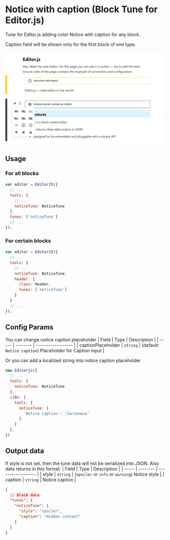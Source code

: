 # Notice with caption (Block Tune for Editor.js)
Tune for Editor.js adding color Notice with caption for any block.

Caption field will be shown only for the first block of one type.

![Preview image](https://github.com/VolgaIgor/editorjs-notice/raw/main/assets/preview.png)

## Usage
### For all blocks
```javascript
var editor = EditorJS({
  // ...
  tools: {
    // ...
    noticeTune: NoticeTune
  },
  tunes: ['noticeTune']
  // ...
});
```

### For certain blocks
```javascript
var editor = EditorJS({
  // ...
  tools: {
    // ...
    noticeTune: NoticeTune,
    header: {
      class: Header,
      tunes: ['noticeTune']
    }
  }
  // ...
});
```

## Config Params
You can change notice caption placeholder
| Field | Type     | Description        |
| ----- | -------- | ------------------ |
| captionPlaceholder | `string` | (default: `Notice caption`) Placeholder for Caption input |

Or you can add a localized string into notice caption placeholder
```javascript
new Editorjs({
  // ...
  tools: {
    noticeTune: NoticeTune
  },
  i18n: {
    tools: {
      noticeTune: {
        'Notice caption': 'Заголовок'
      }
    }
  },
})
```

## Output data
If style is not set, then the tune data will not be serialized into JSON.
Also data returns in this format:
| Field | Type     | Description        |
| ----- | -------- | ------------------ |
| style | `string` | (`spoiler` or `info` or `warning`) Notice style |
| caption | `string` | Notice caption |

```json
{
  // Block data
  "tunes": {
    "noticeTune": {
      "style": "spoiler",
      "caption": "Hidden content"
    }
  }
}
```